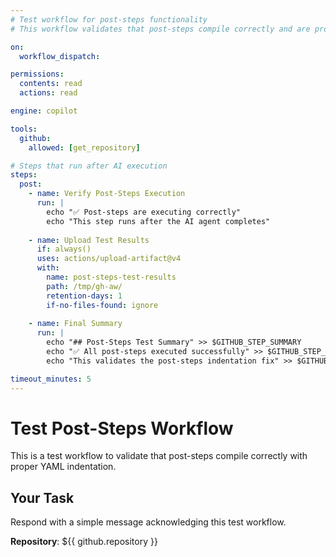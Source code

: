 ```yaml
---
# Test workflow for post-steps functionality
# This workflow validates that post-steps compile correctly and are properly indented

on:
  workflow_dispatch:

permissions:
  contents: read
  actions: read

engine: copilot

tools:
  github:
    allowed: [get_repository]

# Steps that run after AI execution
steps:
  post:
    - name: Verify Post-Steps Execution
      run: |
        echo "✅ Post-steps are executing correctly"
        echo "This step runs after the AI agent completes"
    
    - name: Upload Test Results
      if: always()
      uses: actions/upload-artifact@v4
      with:
        name: post-steps-test-results
        path: /tmp/gh-aw/
        retention-days: 1
        if-no-files-found: ignore
    
    - name: Final Summary
      run: |
        echo "## Post-Steps Test Summary" >> $GITHUB_STEP_SUMMARY
        echo "✅ All post-steps executed successfully" >> $GITHUB_STEP_SUMMARY
        echo "This validates the post-steps indentation fix" >> $GITHUB_STEP_SUMMARY

timeout_minutes: 5
---
```


# Test Post-Steps Workflow

This is a test workflow to validate that post-steps compile correctly with proper YAML indentation.

## Your Task

Respond with a simple message acknowledging this test workflow.

**Repository**: ${{ github.repository }}
